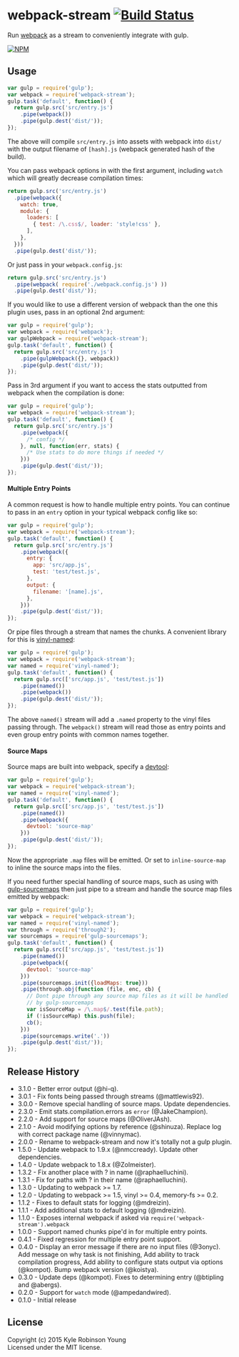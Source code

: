 # webpack-stream [![Build Status](http://img.shields.io/travis/shama/webpack-stream.svg)](https://travis-ci.org/shama/webpack-stream)

Run [webpack](https://github.com/webpack/webpack) as a stream to conveniently integrate with gulp.

[![NPM](https://nodei.co/npm/webpack-stream.png?downloads=true)](https://nodei.co/npm/webpack-stream/)

## Usage

```js
var gulp = require('gulp');
var webpack = require('webpack-stream');
gulp.task('default', function() {
  return gulp.src('src/entry.js')
    .pipe(webpack())
    .pipe(gulp.dest('dist/'));
});
```

The above will compile `src/entry.js` into assets with webpack into `dist/` with the output filename of `[hash].js` (webpack generated hash of the build).

You can pass webpack options in with the first argument, including `watch` which will greatly decrease compilation times:

```js
return gulp.src('src/entry.js')
  .pipe(webpack({
    watch: true,
    module: {
      loaders: [
        { test: /\.css$/, loader: 'style!css' },
      ],
    },
  }))
  .pipe(gulp.dest('dist/'));
```

Or just pass in your `webpack.config.js`:

```js
return gulp.src('src/entry.js')
  .pipe(webpack( require('./webpack.config.js') ))
  .pipe(gulp.dest('dist/'));
```

If you would like to use a different version of webpack than the one this plugin uses, pass in an optional 2nd argument:

```js
var gulp = require('gulp');
var webpack = require('webpack');
var gulpWebpack = require('webpack-stream');
gulp.task('default', function() {
  return gulp.src('src/entry.js')
    .pipe(gulpWebpack({}, webpack))
    .pipe(gulp.dest('dist/'));
});
```

Pass in 3rd argument if you want to access the stats outputted from webpack when the compilation is done:


```js
var gulp = require('gulp');
var webpack = require('webpack-stream');
gulp.task('default', function() {
  return gulp.src('src/entry.js')
    .pipe(webpack({
      /* config */
    }, null, function(err, stats) {
      /* Use stats to do more things if needed */
    }))
    .pipe(gulp.dest('dist/'));
});
```

#### Multiple Entry Points

A common request is how to handle multiple entry points. You can continue to pass in an `entry` option in your typical webpack config like so:

```js
var gulp = require('gulp');
var webpack = require('webpack-stream');
gulp.task('default', function() {
  return gulp.src('src/entry.js')
    .pipe(webpack({
      entry: {
        app: 'src/app.js',
        test: 'test/test.js',
      },
      output: {
        filename: '[name].js',
      },
    }))
    .pipe(gulp.dest('dist/'));
});
```

Or pipe files through a stream that names the chunks. A convenient library for this is [vinyl-named](https://github.com/shama/vinyl-named):

```js
var gulp = require('gulp');
var webpack = require('webpack-stream');
var named = require('vinyl-named');
gulp.task('default', function() {
  return gulp.src(['src/app.js', 'test/test.js'])
    .pipe(named())
    .pipe(webpack())
    .pipe(gulp.dest('dist/'));
});
```

The above `named()` stream will add a `.named` property to the vinyl files passing through. The `webpack()` stream will read those as entry points and even group entry points with common names together.

#### Source Maps

Source maps are built into webpack, specify a [devtool](https://webpack.github.io/docs/configuration.html#devtool):

```js
var gulp = require('gulp');
var webpack = require('webpack-stream');
var named = require('vinyl-named');
gulp.task('default', function() {
  return gulp.src(['src/app.js', 'test/test.js'])
    .pipe(named())
    .pipe(webpack({
      devtool: 'source-map'
    }))
    .pipe(gulp.dest('dist/'));
});
```

Now the appropriate `.map` files will be emitted. Or set to `inline-source-map`
to inline the source maps into the files.

If you need further special handling of source maps, such as using with
[gulp-sourcemaps](https://github.com/floridoo/gulp-sourcemaps) then just pipe
to a stream and handle the source map files emitted by webpack:

```js
var gulp = require('gulp');
var webpack = require('webpack-stream');
var named = require('vinyl-named');
var through = require('through2');
var sourcemaps = require('gulp-sourcemaps');
gulp.task('default', function() {
  return gulp.src(['src/app.js', 'test/test.js'])
    .pipe(named())
    .pipe(webpack({
      devtool: 'source-map'
    }))
    .pipe(sourcemaps.init({loadMaps: true}))
    .pipe(through.obj(function (file, enc, cb) {
      // Dont pipe through any source map files as it will be handled
      // by gulp-sourcemaps
      var isSourceMap = /\.map$/.test(file.path);
      if (!isSourceMap) this.push(file);
      cb();
    }))
    .pipe(sourcemaps.write('.'))
    .pipe(gulp.dest('dist/'));
});
```

## Release History
* 3.1.0 - Better error output (@hi-q).
* 3.0.1 - Fix fonts being passed through streams (@mattlewis92).
* 3.0.0 - Remove special handling of source maps. Update dependencies.
* 2.3.0 - Emit stats.compilation.errors as `error` (@JakeChampion).
* 2.2.0 - Add support for source maps (@OliverJAsh).
* 2.1.0 - Avoid modifying options by reference (@shinuza). Replace log with correct package name (@vinnymac).
* 2.0.0 - Rename to webpack-stream and now it's totally not a gulp plugin.
* 1.5.0 - Update webpack to 1.9.x (@nmccready). Update other dependencies.
* 1.4.0 - Update webpack to 1.8.x (@Zolmeister).
* 1.3.2 - Fix another place with ? in name (@raphaelluchini).
* 1.3.1 - Fix for paths with ? in their name (@raphaelluchini).
* 1.3.0 - Updating to webpack >= 1.7.
* 1.2.0 - Updating to webpack >= 1.5, vinyl >= 0.4, memory-fs >= 0.2.
* 1.1.2 - Fixes to default stats for logging (@mdreizin).
* 1.1.1 - Add additional stats to default logging (@mdreizin).
* 1.1.0 - Exposes internal webpack if asked via `require('webpack-stream').webpack`
* 1.0.0 - Support named chunks pipe'd in for multiple entry points.
* 0.4.1 - Fixed regression for multiple entry point support.
* 0.4.0 - Display an error message if there are no input files (@3onyc). Add message on why task is not finishing, Add ability to track compilation progress, Add ability to configure stats output via options (@kompot). Bump webpack version (@koistya).
* 0.3.0 - Update deps (@kompot). Fixes to determining entry (@btipling and @abergs).
* 0.2.0 - Support for `watch` mode (@ampedandwired).
* 0.1.0 - Initial release

## License
Copyright (c) 2015 Kyle Robinson Young  
Licensed under the MIT license.
